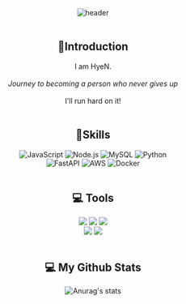 <!-- header -->
<div align="center">
  <img src="https://capsule-render.vercel.app/api?type=venom&color=auto&height=200&text=HyeN's%20Github&animation=scaleIn&desc=Nevertheless&descAlignY=70" alt="header" />
</div>

<br>

<!-- body -->
## <div align="center"> :love_letter:Introduction </div>
<div align="center">
I am HyeN.<br><br>
<i>Journey to becoming a person who never gives up</i><br><br>
I'll run hard on it!
</div>

<br>

## <div align="center"> :hammer:Skills </div>
<div align="center">
<img src="https://img.shields.io/badge/javascript-F7DF1E?style=for-the-badge&logo=javascript&logoColor=white" alt="JavaScript" />
<img src="https://img.shields.io/badge/Node.js-5FA04E?style=for-the-badge&logo=nodedotjs&logoColor=white" alt="Node.js" />
<img src="https://img.shields.io/badge/MySQL-4479A1?style=for-the-badge&logo=mysql&logoColor=white" alt="MySQL" />
<img src="https://img.shields.io/badge/Python-3776AB?style=for-the-badge&logo=python&logoColor=white" alt="Python" />
</div>

<div align="center">
<img src="https://img.shields.io/badge/FastAPI-009688?style=for-the-badge&logo=fastapi&logoColor=white" alt="FastAPI" />
<img src="https://img.shields.io/badge/AWS-232F3E?style=for-the-badge&logo=amazonwebservices&logoColor=white" alt="AWS" />
<img src="https://img.shields.io/badge/Docker-2496ED?style=for-the-badge&logo=docker&logoColor=white" alt="Docker" />
</div>

<br>

## <div align="center"> :computer: Tools </div>
<div align="center">
  <img src="https://img.shields.io/badge/git-F05033.svg?style=for-the-badge&logo=git&logoColor=white" />
  <img src="https://img.shields.io/badge/github-181717.svg?style=for-the-badge&logo=github&logoColor=white" />
  <img src="https://img.shields.io/badge/Notion-F3F3F3.svg?style=for-the-badge&logo=notion&logoColor=black" />
</div>

<div align="center">
  <img src="https://img.shields.io/badge/figma-F24E1E.svg?style=for-the-badge&logo=figma&logoColor=white" />
  <img src="https://img.shields.io/badge/VSCode-2C2C32.svg?style=for-the-badge&logo=visual-studio-code&logoColor=22ABF3" />
</div>

<br>

## <div align="center"> :computer: My Github Stats </div>
<div align="center">
  <!--<img src="https://github-readme-stats.vercel.app/api/top-langs/?username=Hyu0410&layout=compact&cache_bust=1" alt="Top Langs" width=300 />-->
  <img src="https://github-readme-stats.vercel.app/api?username=Hyu0410&show_icons=true&theme=radical" alt="Anurag's stats" />
</div>

